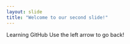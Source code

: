 ```yaml
---
layout: slide
title: "Welcome to our second slide!"
---
```

Learning GitHub
Use the left arrow to go back!
